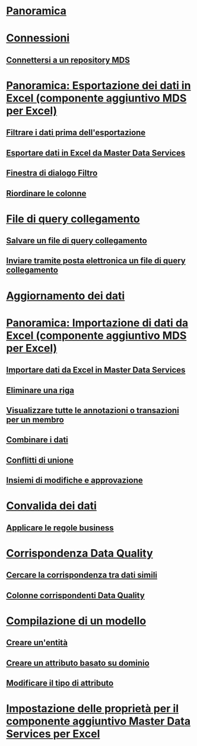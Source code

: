 # [Panoramica](master-data-services-add-in-for-microsoft-excel.md)  
# [Connessioni](connections-mds-add-in-for-excel.md)  
## [Connettersi a un repository MDS](connect-to-an-mds-repository-mds-add-in-for-excel.md)  
# [Panoramica: Esportazione dei dati in Excel (componente aggiuntivo MDS per Excel)](overview-exporting-data-to-excel-mds-add-in-for-excel.md)  
## [Filtrare i dati prima dell'esportazione](filter-data-before-exporting-mds-add-in-for-excel.md)  
## [Esportare dati in Excel da Master Data Services](export-data-to-excel-from-master-data-services.md)  
## [Finestra di dialogo Filtro](filter-dialog-box-mds-add-in-for-excel.md)  
## [Riordinare le colonne](reorder-columns-mds-add-in-for-excel.md)  
# [File di query collegamento](shortcut-query-files-mds-add-in-for-excel.md)  
## [Salvare un file di query collegamento](save-a-shortcut-query-file-mds-add-in-for-excel.md)  
## [Inviare tramite posta elettronica un file di query collegamento](email-a-shortcut-query-file-mds-add-in-for-excel.md)  
# [Aggiornamento dei dati](refreshing-data-mds-add-in-for-excel.md)  
# [Panoramica: Importazione di dati da Excel (componente aggiuntivo MDS per Excel)](overview-importing-data-from-excel-mds-add-in-for-excel.md)  
## [Importare dati da Excel in Master Data Services](import-data-from-excel-to-master-data-services-mds-add-in-for-excel.md)  
## [Eliminare una riga](delete-a-row-mds-add-in-for-excel.md)  
## [Visualizzare tutte le annotazioni o transazioni per un membro](view-all-annotations-or-transactions-for-a-member-mds-add-in-for-excel.md)  
## [Combinare i dati](combine-data-mds-add-in-for-excel.md)  
## [Conflitti di unione](merge-conflicts-mds-add-in-for-excel.md)  
## [Insiemi di modifiche e approvazione](change-sets-and-approval-mds-add-in-for-excel.md)  
# [Convalida dei dati](validating-data-mds-add-in-for-excel.md)  
## [Applicare le regole business](apply-business-rules-mds-add-in-for-excel.md)  
# [Corrispondenza Data Quality](data-quality-matching-in-the-mds-add-in-for-excel.md)  
## [Cercare la corrispondenza tra dati simili](match-similar-data-mds-add-in-for-excel.md)  
## [Colonne corrispondenti Data Quality](data-quality-matching-columns-mds-add-in-for-excel.md)  
# [Compilazione di un modello](building-a-model-mds-add-in-for-excel.md)  
## [Creare un'entità](create-an-entity-mds-add-in-for-excel.md)  
## [Creare un attributo basato su dominio](create-a-domain-based-attribute-mds-add-in-for-excel.md)  
## [Modificare il tipo di attributo](change-the-attribute-type-mds-add-in-for-excel.md)  
# [Impostazione delle proprietà per il componente aggiuntivo Master Data Services per Excel](setting-properties-for-master-data-services-add-in-for-excel.md)  
